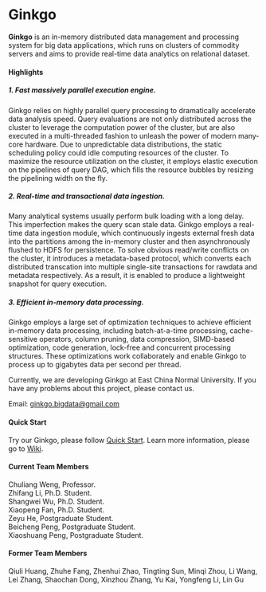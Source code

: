 
# Ginkgo

**Ginkgo** is an in-memory distributed data management and processing system for big data applications, which runs on clusters of commodity servers and aims to provide real-time data analytics on relational dataset. 

#### Highlights

##### 1. Fast massively parallel execution engine.

Ginkgo relies on highly parallel query processing to dramatically accelerate data analysis speed. Query evaluations are not only distributed across the cluster to leverage the computation power of the cluster, but are also executed in a multi-threaded fashion to unleash the power of modern many-core hardware. Due to unpredictable data distributions, the static scheduling policy could idle computing resources of the cluster. To maximize the resource utilization on the cluster, it employs elastic execution on the pipelines of query DAG, which fills the resource bubbles by resizing the pipelining width on the fly.

##### 2. Real-time and transactional data ingestion.

Many analytical systems usually perform bulk loading with a long delay. This imperfection makes the query scan stale data. Ginkgo employs a real-time data ingestion module, which continuously ingests external fresh data into the partitions among the in-memory cluster and then asynchronously flushed to HDFS for persistence. To solve obvious read/write conflicts on the cluster, it introduces a metadata-based protocol, which converts each distributed transcation into multiple single-site transactions for rawdata and metadata respectively. As a result, it is enabled to produce a lightweight snapshot for query execution.

##### 3. Efficient in-memory data processing.

Ginkgo employs a large set of optimization techniques to achieve efficient in-memory data processing, including batch-at-a-time processing, cache-sensitive operators, column pruning, data compression, SIMD-based optimization, code generation, lock-free and concurrent processing structures. These optimizations work collaborately and enable Ginkgo to process up to gigabytes data per second per thread.


Currently, we are developing Ginkgo at East China Normal University. If you have any problems about this project, please contact us.

Email: ginkgo.bigdata@gmail.com

#### Quick Start
Try our Ginkgo, please follow [Quick Start](https://github.com/daseECNU/Ginkgo/wiki/Installation-steps).
Learn more information, please go to [Wiki](https://github.com/daseECNU/Ginkgo/wiki/home).

#### Current Team Members

Chuliang Weng, Professor. 
<br /> 
Zhifang Li, Ph.D. Student. 
<br /> 
Shangwei Wu, Ph.D. Student. 
<br /> 
Xiaopeng Fan, Ph.D. Student. 
<br /> 
Zeyu He, Postgraduate Student.
<br /> 
Beicheng Peng, Postgraduate Student.
<br /> 
Xiaoshuang Peng, Postgraduate Student. 

#### Former Team Members
Qiuli Huang, Zhuhe Fang, Zhenhui Zhao, Tingting Sun, Minqi Zhou, Li Wang, Lei Zhang, Shaochan Dong, Xinzhou Zhang, Yu Kai, Yongfeng Li, Lin Gu
 
